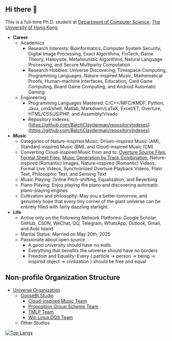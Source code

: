 ## Hi there 👋

This is a full-time Ph.D. student at [Department of Computer Science](https://www.cs.hku.hk/), [The University of Hong Kong](https://www.hku.hk/). 

- **Career**
  - Academics
    - Research Interests: Bioinformatics, Computer System Security, Digital Image Processing, Exact Algorithms, FinTech, Game Theory, Halloysite, Metaheuristic Algorithms, Natural Language Processing, and Secure Multiparty Computation
    - Research Hobbies: Universe Discovering, Timespace Computing, Programming Languages, Nature-inspired Music, Mathematical Proofs, Human-machine Interfaces, Education, Card Game Computing, Board Game Computing, and Android Automatic Gaming
  - Engineering
    - Programming Languages Mastered: C/C++/MFC/KMDF, Python, Java, cmd/shell, Matlab, Markdown/LaTeX, Excel/ET, Overture, HTML/CSS/JS/PHP, and Assembly/Vivado
    - Repository Indexes: [https://github.com/BatchClayderman/repositoryIndexes](https://github.com/BatchClayderman/repositoryIndexes)
- **Music**
  - Categories of Nature-inspired Music: Driven-inspired Music (AM), Standard-inspired Music (BM), and Cloud-inspired Music (CM)
  - Converting Cloud-inspired Music from and to: [Overture Source Files](https://github.com/Cloud-inspired-Music-Team/Inspired-Music/tree/main/ove%E7%9B%AE%E5%BD%95), [Formal Sheet Files](https://github.com/Cloud-inspired-Music-Team/Inspired-Music), [Music Generation by Track Combination](https://github.com/Cloud-inspired-Music-Team/Inspired-Music/tree/main/%E7%BA%AF%E9%92%A2%E7%90%B4), Nature-inspired (Romantic) Images, Nature-inspired (Romantic) Videos, Formal Live Videos, Synchronized Overture Playback Videos, Plain Text, Philosophic Text, and Sensing Text
  - Music Playing: Online Pitch-shifting, Equalization, and Reverbing
  - Piano Playing: Enjoy playing the piano and discovering automatic piano-playing engines
  - Cultivation and philosophy: May you a better tomorrow, and genuinely hope that every tiny corner of the giant universe can be entirely filled with fairly dazzling starlight. 
- **Life**
  - Active only on the Following Network Platforms: Google Scholar, GitHub, CSDN, WeChat, QQ, Telegram, WhatsApp, Outlook, Gmail, and Aobi Island
  - Marital Status: Married on May 20th, 2025
  - Passionate about open source
    - A good university should have no walls
    - Everything that benefits the universe should have no borders
    - Freedom and Equality: Every { particle $\rightarrow$ person $\rightarrow$ being $\rightarrow$ inspired object $\rightarrow$ civilization } should be free and equal

## Non-profile Organization Structure

- [Universe Organization](https://github.com/Universe-Organization)
  - [GooseBt Studio](https://github.com/GooseBt-Studio)
    - [Cloud-inspired Music Team](https://github.com/Cloud-inspired-Music-Team)
    - [Proposition Group Scheme Team](https://github.com/Proposition-Group-Scheme-Team)
    - [TMLP Team](https://github.com/TMLP-Team)
    - [Win Linux DOS Team](https://github.com/Win-Linux-DOS-Team)
  - Other Studios

[![Top Langs](https://github-readme-stats.vercel.app/api/top-langs/?username=BatchClayderman&hide=CMake,Objective-C%2B%2B&layout=compact)](https://github.com/BatchClayderman?tab=repositories)
